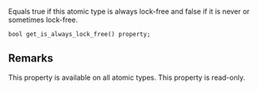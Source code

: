 Equals true if this atomic type is always lock-free and false if it is never or sometimes lock-free. 

```nvgt
bool get_is_always_lock_free() property;
```

## Remarks

This property is available on all atomic types. This property is read-only.